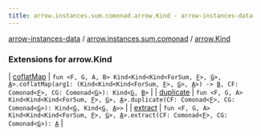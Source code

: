 ```yaml
---
title: arrow.instances.sum.comonad.arrow.Kind - arrow-instances-data
---
```


[arrow-instances-data](../../index.html) / [arrow.instances.sum.comonad](../index.html) / [arrow.Kind](./index.html)

### Extensions for arrow.Kind

| [coflatMap](coflat-map.html) | `fun <F, G, A, B> Kind<Kind<Kind<ForSum, `[`F`](coflat-map.html#F)`>, `[`G`](coflat-map.html#G)`>, `[`A`](coflat-map.html#A)`>.coflatMap(arg1: (Kind<Kind<Kind<ForSum, `[`F`](coflat-map.html#F)`>, `[`G`](coflat-map.html#G)`>, `[`A`](coflat-map.html#A)`>) -> `[`B`](coflat-map.html#B)`, CF: Comonad<`[`F`](coflat-map.html#F)`>, CG: Comonad<`[`G`](coflat-map.html#G)`>): Kind<`[`G`](coflat-map.html#G)`, `[`B`](coflat-map.html#B)`>` |
| [duplicate](duplicate.html) | `fun <F, G, A> Kind<Kind<Kind<ForSum, `[`F`](duplicate.html#F)`>, `[`G`](duplicate.html#G)`>, `[`A`](duplicate.html#A)`>.duplicate(CF: Comonad<`[`F`](duplicate.html#F)`>, CG: Comonad<`[`G`](duplicate.html#G)`>): Kind<`[`G`](duplicate.html#G)`, Kind<`[`G`](duplicate.html#G)`, `[`A`](duplicate.html#A)`>>` |
| [extract](extract.html) | `fun <F, G, A> Kind<Kind<Kind<ForSum, `[`F`](extract.html#F)`>, `[`G`](extract.html#G)`>, `[`A`](extract.html#A)`>.extract(CF: Comonad<`[`F`](extract.html#F)`>, CG: Comonad<`[`G`](extract.html#G)`>): `[`A`](extract.html#A) |

